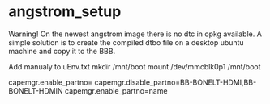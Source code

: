 angstrom_setup
==============

Warning! On the newest angstrom image there is no dtc in opkg available.
A simple solution is to create the compiled dtbo file on a desktop ubuntu machine
and copy it to the BBB.

Add manualy to uEnv.txt
mkdir /mnt/boot
mount /dev/mmcblk0p1 /mnt/boot

capemgr.enable_partno=<name>
capemgr.disable_partno=BB-BONELT-HDMI,BB-BONELT-HDMIN capemgr.enable_partno=name

